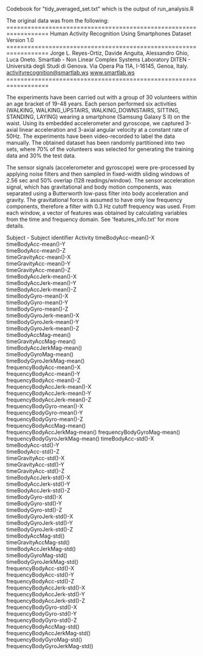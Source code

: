 Codebook for "tidy_averaged_set.txt" which is the output of run_analysis.R 

The original data was from the following:
    ==================================================================
    Human Activity Recognition Using Smartphones Dataset
    Version 1.0
    ==================================================================
    Jorge L. Reyes-Ortiz, Davide Anguita, Alessandro Ghio, Luca Oneto.
    Smartlab - Non Linear Complex Systems Laboratory
    DITEN - Università degli Studi di Genova.
    Via Opera Pia 11A, I-16145, Genoa, Italy.
    activityrecognition@smartlab.ws
    www.smartlab.ws
    ==================================================================
    
The experiments have been carried out with a group of 30 volunteers within an age bracket of 19-48 years. Each person performed six activities (WALKING, WALKING_UPSTAIRS, WALKING_DOWNSTAIRS, SITTING, STANDING, LAYING) wearing a smartphone (Samsung Galaxy S II) on the waist. Using its embedded accelerometer and gyroscope, we captured 3-axial linear acceleration and 3-axial angular velocity at a constant rate of 50Hz. The experiments have been video-recorded to label the data manually. The obtained dataset has been randomly partitioned into two sets, where 70% of the volunteers was selected for generating the training data and 30% the test data. 
    
The sensor signals (accelerometer and gyroscope) were pre-processed by applying noise filters and then sampled in fixed-width sliding windows of 2.56 sec and 50% overlap (128 readings/window). The sensor acceleration signal, which has gravitational and body motion components, was separated using a Butterworth low-pass filter into body acceleration and gravity. The gravitational force is assumed to have only low frequency components, therefore a filter with 0.3 Hz cutoff frequency was used. From each window, a vector of features was obtained by calculating variables from the time and frequency domain. See 'features_info.txt' for more details. 


Subject - Subject identifier 
Activity
timeBodyAcc-mean()-X           
timeBodyAcc-mean()-Y            
timeBodyAcc-mean()-Z            
timeGravityAcc-mean()-X        
timeGravityAcc-mean()-Y         
timeGravityAcc-mean()-Z         
timeBodyAccJerk-mean()-X       
timeBodyAccJerk-mean()-Y        
timeBodyAccJerk-mean()-Z        
timeBodyGyro-mean()-X          
timeBodyGyro-mean()-Y           
timeBodyGyro-mean()-Z           
timeBodyGyroJerk-mean()-X      
timeBodyGyroJerk-mean()-Y       
timeBodyGyroJerk-mean()-Z      
timeBodyAccMag-mean()          
timeGravityAccMag-mean()        
timeBodyAccJerkMag-mean()       
timeBodyGyroMag-mean()         
timeBodyGyroJerkMag-mean()      
frequencyBodyAcc-mean()-X       
frequencyBodyAcc-mean()-Y      
frequencyBodyAcc-mean()-Z       
frequencyBodyAccJerk-mean()-X   
frequencyBodyAccJerk-mean()-Y  
frequencyBodyAccJerk-mean()-Z   
frequencyBodyGyro-mean()-X      
frequencyBodyGyro-mean()-Y     
frequencyBodyGyro-mean()-Z      
frequencyBodyAccMag-mean()      
frequencyBodyAccJerkMag-mean() 
frequencyBodyGyroMag-mean()     
frequencyBodyGyroJerkMag-mean() 
timeBodyAcc-std()-X            
timeBodyAcc-std()-Y             
timeBodyAcc-std()-Z             
timeGravityAcc-std()-X         
timeGravityAcc-std()-Y          
timeGravityAcc-std()-Z          
timeBodyAccJerk-std()-X        
timeBodyAccJerk-std()-Y         
timeBodyAccJerk-std()-Z         
timeBodyGyro-std()-X           
timeBodyGyro-std()-Y            
timeBodyGyro-std()-Z           
timeBodyGyroJerk-std()-X       
timeBodyGyroJerk-std()-Y        
timeBodyGyroJerk-std()-Z       
timeBodyAccMag-std()           
timeGravityAccMag-std()         
timeBodyAccJerkMag-std()        
timeBodyGyroMag-std()          
timeBodyGyroJerkMag-std()       
frequencyBodyAcc-std()-X       
frequencyBodyAcc-std()-Y       
frequencyBodyAcc-std()-Z       
frequencyBodyAccJerk-std()-X    
frequencyBodyAccJerk-std()-Y   
frequencyBodyAccJerk-std()-Z    
frequencyBodyGyro-std()-X       
frequencyBodyGyro-std()-Y      
frequencyBodyGyro-std()-Z       
frequencyBodyAccMag-std()       
frequencyBodyAccJerkMag-std()  
frequencyBodyGyroMag-std()      
frequencyBodyGyroJerkMag-std() 
